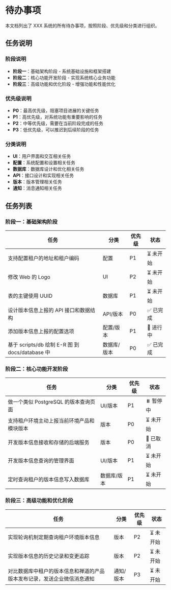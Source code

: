 # 待办事项

本文档列出了 XXX 系统的所有待办事项，按照阶段、优先级和分类进行组织。

## 任务说明

### 阶段说明

- **阶段一**：基础架构阶段 - 系统基础设施和框架搭建
- **阶段二**：核心功能开发阶段 - 实现系统核心业务功能
- **阶段三**：高级功能和优化阶段 - 增强功能和性能优化

### 优先级说明

- **P0**：最高优先级，阻塞项目进展的关键任务
- **P1**：高优先级，对系统功能有重要影响的任务
- **P2**：中等优先级，需要在当前阶段完成的任务
- **P3**：低优先级，可以推迟到后续阶段的任务

### 分类说明

- **UI**：用户界面和交互相关任务
- **配置**：系统配置和设置相关任务
- **数据库**：数据库设计和优化相关任务
- **API**：接口设计和实现相关任务
- **版本**：版本管理相关任务
- **通知**：消息通知相关任务

## 任务列表

### 阶段一：基础架构阶段

| 任务 | 分类 | 优先级 | 状态 |
|------|------|--------|------|
| 支持配置租户的地址和租户编码 | 配置 | P1 | ⏳ 未开始 |
| 修改 Web 的 Logo | UI | P2 | ⏳ 未开始 |
| 表的主键使用 UUID | 数据库 | P1 | ⏳ 未开始 |
| 设计版本信息上报的 API 接口和数据结构 | API/版本 | P0 | ✅ 已完成 |
| 添加版本信息上报的配置选项 | 配置/版本 | P1 | 🚧 进行中 |
| 基于 scripts/db 绘制 E-R 图 到 docs/database 中 | 数据库/版本 | P0 | ✅ 已完成 |

### 阶段二：核心功能开发阶段

| 任务 | 分类 | 优先级 | 状态 |
|------|------|--------|------|
| 做一个类似 PostgreSQL 的版本查询页面 | UI/版本 | P1 | ​​⏸️ 暂停中 |
| 支持租户环境主动上报当前环境产品和模块版本 | 版本 | P0 | ⏳ 未开始 |
| 开发版本信息接收和存储的后端服务 | 版本 | P0 | 🚫 已取消 |
| 开发版本信息查询的管理界面 | UI/版本 | P1 | ⏳ 未开始 |
| 定时查询租户的版本信息写入数据库 | 数据库/版本 | P1 | ⏳ 未开始 |

### 阶段三：高级功能和优化阶段

| 任务 | 分类 | 优先级 | 状态 |
|------|------|--------|------|
| 实现轮询机制定期查询租户环境版本信息 | 版本 | P2 | ⏳ 未开始 |
| 实现版本信息的历史记录和变更追踪 | 版本 | P2 | ⏳ 未开始 |
| 对比数据库中租户的版本信息和禅道的产品版本发布记录，发送企业微信消息通知 | 通知/版本 | P3 | ⏳ 未开始 |
